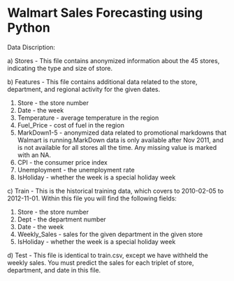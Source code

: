 # Walmart Sales Forecasting using Python

Data Discription:

a) Stores - This file contains anonymized information about the 45 stores, indicating the type and size of store.

b) Features - This file contains additional data related to the store, department, and regional activity for the given dates. 
 
 1. Store - the store number
 2. Date - the week
 3. Temperature - average temperature in the region 
 4. Fuel_Price - cost of fuel in the region  
 5. MarkDown1-5 - anonymized data related to promotional markdowns that Walmart is running.MarkDown data is only available after Nov 2011, and is not 
 available for all stores all the time. Any missing value is marked with an NA.   
 6. CPI - the consumer price index    
 7. Unemployment - the unemployment rate     
 8. IsHoliday - whether the week is a special holiday week       
  
c) Train - This is the historical training data, which covers to 2010-02-05 to 2012-11-01. Within this file you will find the following fields:

 1. Store - the store number
 2. Dept - the department number
 3. Date - the week
 4. Weekly_Sales -  sales for the given department in the given store
 5. IsHoliday - whether the week is a special holiday week

d) Test - This file is identical to train.csv, except we have withheld the weekly sales. You must predict the sales for each triplet of store, department, and date in this file.
 
  
    
  
   
 
 
